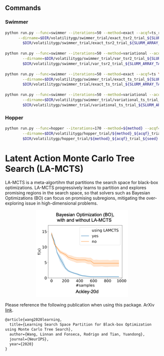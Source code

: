 ## Commands

### Swimmer
```bash
python run.py --func=swimmer --iterations=50 --method=exact --acqf=ts_rollout \
      --dirname=$DIR/volatilitygp/swimmer_trial/exact_tsr2_trial_${SLURM_ARRAY_TASK_ID}/ > \
        $DIR/volatilitygp/swimmer_trial/exact_tsr2_trial_${SLURM_ARRAY_TASK_ID}.log

python run.py --func=swimmer --iterations=50 --method=variational --acqf=ts_rollout \
        --dirname=$DIR/volatilitygp/swimmer_trial/var_tsr2_trial_${SLURM_ARRAY_TASK_ID}/ > \
        $DIR/volatilitygp/swimmer_trial/var_tsr2_trial_${SLURM_ARRAY_TASK_ID}.log

python run.py --func=swimmer --iterations=50 --method=exact --acqf=ts \
        --dirname=$DIR/volatilitygp/swimmer_trial/exact_ts_trial_${SLURM_ARRAY_TASK_ID} > \
        $DIR/volatilitygp/swimmer_trial/exact_ts_trial_${SLURM_ARRAY_TASK_ID}.log

python run.py --func=swimmer --iterations=50 --method=variational --acqf=ts \
        --dirname=$DIR/volatilitygp/swimmer_trial/variational_ts_trial_${SLURM_ARRAY_TASK_ID} > \
        $DIR/volatilitygp/swimmer_trial/variational_ts_trial_${SLURM_ARRAY_TASK_ID}.log
```

### Hopper

```bash
python run.py --func=hopper --iterations=170 --method=${method} --acqf=${acqf} --seed=${seed} \
        --dirname=$DIR/volatilitygp/hopper_trial/${method}_${acqf}_trial_${seed} > \
        $DIR/volatilitygp/hopper_trial/${method}_${acqf}_trial_${seed}.log
```


# Latent Action Monte Carlo Tree Search (LA-MCTS)
LA-MCTS is a meta-algortihm that partitions the search space for black-box optimizations. LA-MCTS progressively learns to partition and explores promising regions in the search space, so that solvers such as Bayesian Optimizations (BO) can focus on promising subregions, mitigating the over-exploring issue in high-dimensional problems. 

<p align="center">
<img src='https://github.com/linnanwang/paper-image-repo/blob/master/LA-MCTS/meta_algorithms.png?raw=true' width="300">
</p>

Please reference the following publication when using this package. ArXiv <a href="https://arxiv.org/abs/2007.00708">link</a>.

```
@article{wang2020learning,
  title={Learning Search Space Partition for Black-box Optimization using Monte Carlo Tree Search},
  author={Wang, Linnan and Fonseca, Rodrigo and Tian, Yuandong},
  journal={NeurIPS},
  year={2020}
}
```
